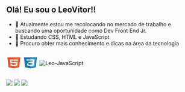 ## Olá! Eu sou o LeoVitor!!

- 🔭 Atualmente estou me recolocando no mercado de trabalho e buscando uma oportunidade como Dev Front End Jr.
- 🌱 Estudando CSS, HTML e JavaScript
- 🤔  Procuro obter mais conhecimento e dicas na área da tecnologia

##
 <div style="display: inline_block">
  <img align="center" alt="Leo-HTML" height="30" width="40" src="https://raw.githubusercontent.com/devicons/devicon/master/icons/html5/html5-original.svg">
  <img align="center" alt="Leo-CSS" height="30" width="40" src="https://raw.githubusercontent.com/devicons/devicon/master/icons/css3/css3-original.svg">
  <img align="center" alt="Leo-JavaScript" height="30" width="40" src="https://cdn.jsdelivr.net/gh/devicons/devicon/icons/javascript/javascript-original.svg">
 </div>

##
 <div> 
    <a href="https://instagram.com/leo_vcm" target="_blank"><img src="https://img.shields.io/badge/-Instagram-%23E4405F?style=for-the-badge&logo=instagram&logoColor=white" target="_blank"></a>
 	  <a href = "mailto:leonardo.vitor.mello@hotmail.com"><img src=https://img.shields.io/badge/Microsoft_Outlook-0078D4?style=for-the-badge&logo=microsoft-outlook&logoColor=white target="_blank"></a>
    <a href="https://www.linkedin.com/in/leonardo-vitor-399026107" target="_blank"><img src="https://img.shields.io/badge/-LinkedIn-%230077B5?style=for-the-badge&logo=linkedin&logoColor=white" target="_blank"></a> 
 </div>
 
